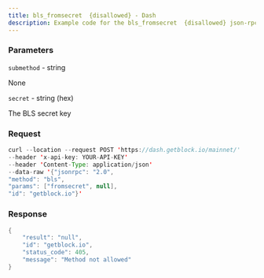 ```yaml
---
title: bls_fromsecret  {disallowed} - Dash
description: Example code for the bls_fromsecret  {disallowed} json-rpc method. Сomplete guide on how to use bls_fromsecret  {disallowed} json-rpc in GetBlock.io Web3 documentation.
---
```


### Parameters


`submethod` - string

None

`secret` - string (hex)

The BLS secret key

### Request

``` java
curl --location --request POST 'https://dash.getblock.io/mainnet/' 
--header 'x-api-key: YOUR-API-KEY' 
--header 'Content-Type: application/json' 
--data-raw '{"jsonrpc": "2.0",
"method": "bls",
"params": ["fromsecret", null],
"id": "getblock.io"}'
```

###  Response

``` java
{
    "result": "null",
    "id": "getblock.io",
    "status_code": 405,
    "message": "Method not allowed"
}
```

